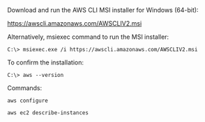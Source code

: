 Download and run the AWS CLI MSI installer for Windows (64-bit):

https://awscli.amazonaws.com/AWSCLIV2.msi

Alternatively, msiexec command to run the MSI installer:


`C:\> msiexec.exe /i https://awscli.amazonaws.com/AWSCLIV2.msi`

To confirm the installation:

`C:\> aws --version`


Commands:

`aws configure`

`aws ec2 describe-instances`